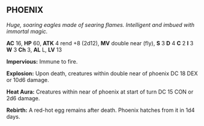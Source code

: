 ## PHOENIX

_Huge, soaring eagles made of searing flames. Intelligent and imbued with immortal magic._

**AC** 16, **HP** 60, **ATK** 4 rend +8 (2d12), **MV** double near (fly), **S** 3 **D** 4 **C** 2 **I** 3 **W** 3 **Ch** 3, **AL** L, **LV** 13

**Impervious:** Immune to fire.

**Explosion:** Upon death, creatures within double near of phoenix DC 18 DEX or 10d6 damage.

**Heat Aura:** Creatures within near of phoenix at start of turn DC 15 CON or 2d6 damage.

**Rebirth:** A red-hot egg remains after death. Phoenix hatches from it in 1d4 days.

